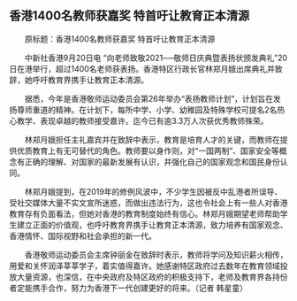 ## 香港1400名教师获嘉奖 特首吁让教育正本清源
　　原标题：香港1400名教师获嘉奖 特首吁让教育正本清源

　　中新社香港9月20日电 “向老师致敬2021──敬师日庆典暨表扬状颁发典礼”20日在港举行，超过1400名老师获表扬。香港特区行政长官林郑月娥出席典礼并致辞，她呼吁教育界携手让教育正本清源。

　　据悉，今年是香港敬师运动委员会第26年举办“表扬教师计划”，计划旨在发扬尊师重道的精神。在计划下，每所中学、小学、幼稚园及特殊学校可提名2名热心教学、表现卓越的教师接受嘉许。迄今已有逾3.3万人次获优秀教师殊荣。

　　林郑月娥担任主礼嘉宾并在致辞中表示，教育是培育人才的关键，而教师在提供优质教育上有无可替代的角色。教师要以身作则，对“一国两制”、国家安全等概念有正确的理解、对国家的最新发展有认识，并强化自己的国家观念和国民身份认同。

　　林郑月娥提到，在2019年的修例风波中，不少学生因被反中乱港者所误导、受社交媒体大量不实文宣所迷惑，而做出违法行为，这也令社会上有一些人对香港教育存有负面看法，但她对香港的教育制度始终有信心。林郑月娥期望老师帮助学生建立正面的价值观，也呼吁教育界携手让教育正本清源，致力培养有国家观念、香港情怀、国际视野和社会承担的新一代。

　　香港敬师运动委员会主席钟丽金在致辞时表示，教师将学问及知识薪火相传，用爱和关怀润泽莘莘学子，着实值得嘉许。她感谢特区政府过去数年在教育领域投放大量资源，也深信，在中央政府及特区政府的积极支持下，老师及教育界各持份者定能携手合作，努力为香港下一代创建更好的将来。（记者 韩星童）


